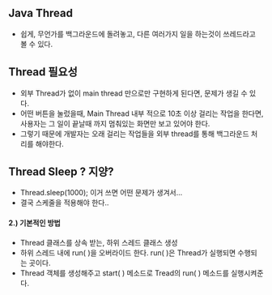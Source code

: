 ## Java Thread
- 쉽게, 무언가를 백그라운드에 돌려놓고, 다른 여러가지 일을 하는것이 쓰레드라고 볼 수 있다.

## Thread 필요성
- 외부 Thread가 없이 main thread 만으로만 구현하게 된다면, 문제가 생길 수 있다.
- 어떤 버튼을 눌렀을때, Main Thread 내부 적으로 10초 이상 걸리는 작업을 한다면, 사용자는 그 일이 끝날때 까지 멈춰있는 화면만 보고 있어야 한다.
- 그렇기 때문에 개발자는 오래 걸리는 작업들을 외부 thread를 통해 백그라운드 처리를 해야한다.

## Thread Sleep ? 지양?
- Thread.sleep(1000); 이거 쓰면 어떤 문제가 생겨서...
- 결국 스케줄을 적용해야 한다..


#### 2.) 기본적인 방법
- Thread 클래스를 상속 받는, 하위 스레드 클래스 생성
- 하위 스레드 내에 run( )을 오버라이드 한다. run( )은 Thread가 실행되면 수행되는 곳이다.
- Thread 객체를 생성해주고 start( ) 메소드로 Tread의 run( ) 메소드를 실행시켜준다.

